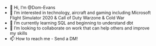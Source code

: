 - 👋 Hi, I’m @Dom-Evans
- 👀 I’m interested in technology, aircraft and gaming including Microsoft Flight Simulator 2020 & Call of Duty Warzone & Cold War
- 🌱 I’m currently learning SQL and beginning to understand dbt
- 💞️ I’m looking to collaborate on work that can help others and improve my skills
- 📫 How to reach me - Send a DM!

<!---
Dom-Evans/Dom-Evans is a ✨ special ✨ repository because its `README.md` (this file) appears on your GitHub profile.
You can click the Preview link to take a look at your changes.
--->
